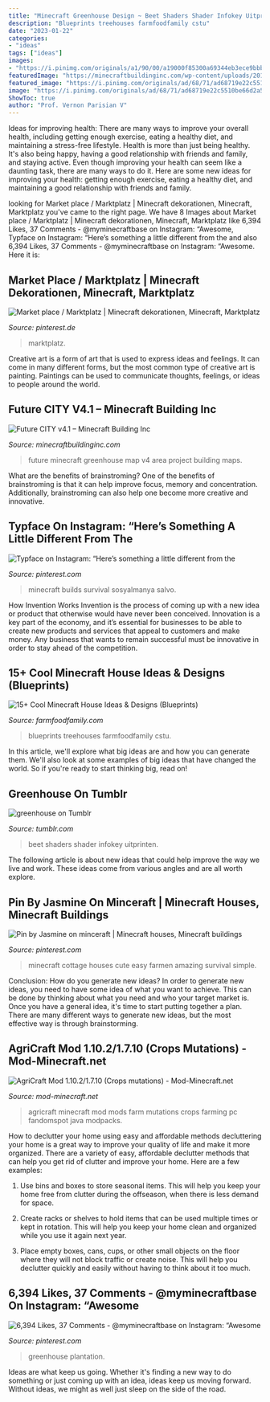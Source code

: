 ```yaml
---
title: "Minecraft Greenhouse Design ~ Beet Shaders Shader Infokey Uitprinten"
description: "Blueprints treehouses farmfoodfamily cstu"
date: "2023-01-22"
categories:
- "ideas"
tags: ["ideas"]
images:
- "https://i.pinimg.com/originals/a1/90/00/a19000f85300a69344eb3ece9bbb865f.jpg"
featuredImage: "https://minecraftbuildinginc.com/wp-content/uploads/2016/12/Future-CITY_4.1_10.jpg"
featured_image: "https://i.pinimg.com/originals/ad/68/71/ad68719e22c5510be66d2a5757c17176.png"
image: "https://i.pinimg.com/originals/ad/68/71/ad68719e22c5510be66d2a5757c17176.png"
ShowToc: true
author: "Prof. Vernon Parisian V"
---
```



Ideas for improving health: There are many ways to improve your overall health, including getting enough exercise, eating a healthy diet, and maintaining a stress-free lifestyle.
Health is more than just being healthy. It's also being happy, having a good relationship with friends and family, and staying active. Even though improving your health can seem like a daunting task, there are many ways to do it. Here are some new ideas for improving your health: getting enough exercise, eating a healthy diet, and maintaining a good relationship with friends and family.

	

		
looking for Market place / Marktplatz | Minecraft dekorationen, Minecraft, Marktplatz you've came to the right page. We have 8 Images about Market place / Marktplatz | Minecraft dekorationen, Minecraft, Marktplatz like 6,394 Likes, 37 Comments - @myminecraftbase on Instagram: “Awesome, Typface on Instagram: “Here’s something a little different from the and also 6,394 Likes, 37 Comments - @myminecraftbase on Instagram: “Awesome. Here it is:
		
    
## Market Place / Marktplatz | Minecraft Dekorationen, Minecraft, Marktplatz

<img loading=lazy src="https://i.pinimg.com/originals/ad/68/71/ad68719e22c5510be66d2a5757c17176.png" onerror="this.onerror=null;this.src='https://tse1.mm.bing.net/th?id=OIP.AQdPUqmgSj8dZjPQNxb_2AHaED&amp;pid=15.1';" alt="Market place / Marktplatz | Minecraft dekorationen, Minecraft, Marktplatz">

_Source: pinterest.de_

>marktplatz. 

	

Creative art is a form of art that is used to express ideas and feelings. It can come in many different forms, but the most common type of creative art is painting. Paintings can be used to communicate thoughts, feelings, or ideas to people around the world.

    
## Future CITY V4.1 – Minecraft Building Inc

<img loading=lazy src="https://minecraftbuildinginc.com/wp-content/uploads/2016/12/Future-CITY_4.1_10.jpg" onerror="this.onerror=null;this.src='https://tse3.mm.bing.net/th?id=OIP.7vDD6OOMv1cLml9W4hT6egHaEK&amp;pid=15.1';" alt="Future CITY v4.1 – Minecraft Building Inc">

_Source: minecraftbuildinginc.com_

>future minecraft greenhouse map v4 area project building maps. 

	

What are the benefits of brainstroming?
One of the benefits of brainstroming is that it can help improve focus, memory and concentration. Additionally, brainstroming can also help one become more creative and innovative.

    
## Typface On Instagram: “Here’s Something A Little Different From The

<img loading=lazy src="https://i.pinimg.com/originals/ab/82/9f/ab829fdb90e173f65574128bc30f531c.jpg" onerror="this.onerror=null;this.src='https://tse1.mm.bing.net/th?id=OIP.dQkiy9kb0s9ee-c66S2OGwHaHa&amp;pid=15.1';" alt="Typface on Instagram: “Here’s something a little different from the">

_Source: pinterest.com_

>minecraft builds survival sosyalmanya salvo. 

	

How Invention Works
Invention is the process of coming up with a new idea or product that otherwise would have never been conceived. Innovation is a key part of the economy, and it’s essential for businesses to be able to create new products and services that appeal to customers and make money. Any business that wants to remain successful must be innovative in order to stay ahead of the competition.

    
## 15+ Cool Minecraft House Ideas &amp; Designs (Blueprints)

<img loading=lazy src="https://i1.wp.com/farmfoodfamily.com/wp-content/uploads/2019/08/1-minecraft-house-ideas.jpg?resize=960%2C540&amp;ssl=1" onerror="this.onerror=null;this.src='https://tse2.mm.bing.net/th?id=OIP.1xGtKoORJXIZZjLVBr_flAHaEK&amp;pid=15.1';" alt="15+ Cool Minecraft House Ideas &amp; Designs (Blueprints)">

_Source: farmfoodfamily.com_

>blueprints treehouses farmfoodfamily cstu. 

	

In this article, we'll explore what big ideas are and how you can generate them. We'll also look at some examples of big ideas that have changed the world. So if you're ready to start thinking big, read on!

    
## Greenhouse On Tumblr

<img loading=lazy src="https://64.media.tumblr.com/31cb748b3a9194a87805831655368a28/d7ea16c4d36418f0-b4/s540x810/0f538c6591c163939247899fdc187d24d4752388.gif" onerror="this.onerror=null;this.src='https://tse1.mm.bing.net/th?id=OIP.UFmHnILqrCEHJkktmWVQugHaFI&amp;pid=15.1';" alt="greenhouse on Tumblr">

_Source: tumblr.com_

>beet shaders shader infokey uitprinten. 

	

The following article is about new ideas that could help improve the way we live and work. These ideas come from various angles and are all worth explore.

    
## Pin By Jasmine On Minceraft | Minecraft Houses, Minecraft Buildings

<img loading=lazy src="https://i.pinimg.com/originals/a1/90/00/a19000f85300a69344eb3ece9bbb865f.jpg" onerror="this.onerror=null;this.src='https://tse2.mm.bing.net/th?id=OIP.qOnn2YpPELXeYtaTth-rogHaHa&amp;pid=15.1';" alt="Pin by Jasmine on minceraft | Minecraft houses, Minecraft buildings">

_Source: pinterest.com_

>minecraft cottage houses cute easy farmen amazing survival simple. 

	

Conclusion: How do you generate new ideas?
In order to generate new ideas, you need to have some idea of what you want to achieve. This can be done by thinking about what you need and who your target market is. Once you have a general idea, it's time to start putting together a plan. There are many different ways to generate new ideas, but the most effective way is through brainstorming.

    
## AgriCraft Mod 1.10.2/1.7.10 (Crops Mutations) - Mod-Minecraft.net

<img loading=lazy src="http://img.mod-minecraft.net/Mods/AgriCraft-Mod-2.jpg" onerror="this.onerror=null;this.src='https://tse2.mm.bing.net/th?id=OIP.jPQ_7H-uzyJUTe3E81otpQHaEK&amp;pid=15.1';" alt="AgriCraft Mod 1.10.2/1.7.10 (Crops mutations) - Mod-Minecraft.net">

_Source: mod-minecraft.net_

>agricraft minecraft mod mods farm mutations crops farming pc fandomspot java modpacks. 

	

How to declutter your home using easy and affordable methods
decluttering your home is a great way to improve your quality of life and make it more organized. There are a variety of easy, affordable declutter methods that can help you get rid of clutter and improve your home. Here are a few examples:
1. Use bins and boxes to store seasonal items. This will help you keep your home free from clutter during the offseason, when there is less demand for space.

2. Create racks or shelves to hold items that can be used multiple times or kept in rotation. This will help you keep your home clean and organized while you use it again next year.

3. Place empty boxes, cans, cups, or other small objects on the floor where they will not block traffic or create noise. This will help you declutter quickly and easily without having to think about it too much.


    
## 6,394 Likes, 37 Comments - @myminecraftbase On Instagram: “Awesome

<img loading=lazy src="https://i.pinimg.com/736x/f6/af/a0/f6afa0660471744810f7d38d82dc0b13.jpg" onerror="this.onerror=null;this.src='https://tse4.mm.bing.net/th?id=OIP.lId-RkkPNVRvwXDnL_f7cAHaHa&amp;pid=15.1';" alt="6,394 Likes, 37 Comments - @myminecraftbase on Instagram: “Awesome">

_Source: pinterest.com_

>greenhouse plantation. 

	

Ideas are what keep us going. Whether it's finding a new way to do something or just coming up with an idea, ideas keep us moving forward. Without ideas, we might as well just sleep on the side of the road.


